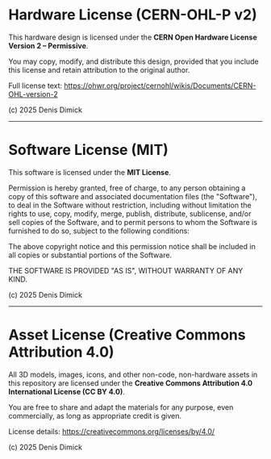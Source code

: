 # Hardware License (CERN-OHL-P v2)

This hardware design is licensed under the **CERN Open Hardware License Version 2 – Permissive**.

You may copy, modify, and distribute this design, provided that you include this license and retain attribution to the original author.

Full license text: https://ohwr.org/project/cernohl/wikis/Documents/CERN-OHL-version-2

(c) 2025 Denis Dimick


---

# Software License (MIT)

This software is licensed under the **MIT License**.

Permission is hereby granted, free of charge, to any person obtaining a copy of this software and associated documentation files 
(the "Software"), to deal in the Software without restriction, including without limitation the rights to use, copy, modify, merge, 
publish, distribute, sublicense, and/or sell copies of the Software, and to permit persons to whom the Software is furnished to do so, 
subject to the following conditions:

The above copyright notice and this permission notice shall be included in all copies or substantial portions of the Software.

THE SOFTWARE IS PROVIDED "AS IS", WITHOUT WARRANTY OF ANY KIND.

(c) 2025 Denis Dimick


---

# Asset License (Creative Commons Attribution 4.0)

All 3D models, images, icons, and other non-code, non-hardware assets in this repository are licensed under the 
**Creative Commons Attribution 4.0 International License (CC BY 4.0)**.

You are free to share and adapt the materials for any purpose, even commercially, as long as appropriate credit is given.

License details: https://creativecommons.org/licenses/by/4.0/

(c) 2025 Denis Dimick

